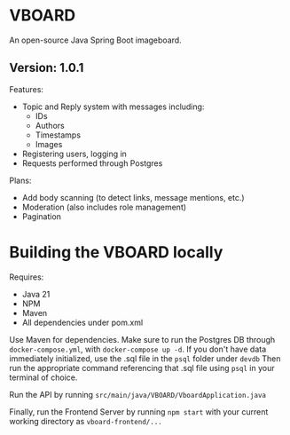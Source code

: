 # VBOARD
An open-source Java Spring Boot imageboard.

## Version: 1.0.1
Features:

- Topic and Reply system with messages including:
  - IDs
  - Authors
  - Timestamps
  - Images
- Registering users, logging in
- Requests performed through Postgres

Plans:

- Add body scanning (to detect links, message mentions, etc.)
- Moderation (also includes role management)
- Pagination

# Building the VBOARD locally
Requires:
- Java 21
- NPM
- Maven
- All dependencies under pom.xml

Use Maven for dependencies.
Make sure to run the Postgres DB through `docker-compose.yml`, with `docker-compose up -d`.
If you don't have data immediately initialized, use the .sql file in the `psql` folder under `devdb`
Then run the appropriate command referencing that .sql file using `psql` in your terminal of choice.

Run the API by running `src/main/java/VBOARD/VboardApplication.java`

Finally, run the Frontend Server by running `npm start` with your current working directory as `vboard-frontend/...`
